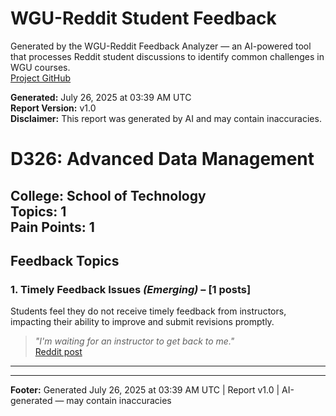 # WGU-Reddit Student Feedback

Generated by the WGU-Reddit Feedback Analyzer — an AI-powered tool that processes Reddit student discussions to identify common challenges in WGU courses.  
[Project GitHub](https://wgudataninja.github.io/wgu-reddit-monitoring-pipeline/)

**Generated:** July 26, 2025 at 03:39 AM UTC  
**Report Version:** v1.0  
**Disclaimer:** This report was generated by AI and may contain inaccuracies.  
# D326: Advanced Data Management
**College:** School of Technology  
**Topics:** 1  
**Pain Points:** 1  
---
## Feedback Topics
### 1. Timely Feedback Issues _(Emerging)_ – [1 posts]
Students feel they do not receive timely feedback from instructors, impacting their ability to improve and submit revisions promptly.  
> _"I'm waiting for an instructor to get back to me."_  
> [Reddit post](https://reddit.com/comments/1ddqku9)  
---
---
**Footer:** Generated July 26, 2025 at 03:39 AM UTC | Report v1.0 | AI-generated — may contain inaccuracies  